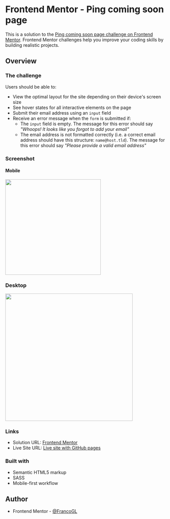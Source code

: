 # Frontend Mentor - Ping coming soon page

This is a solution to the [Ping coming soon page challenge on Frontend Mentor](https://www.frontendmentor.io/challenges/ping-single-column-coming-soon-page-5cadd051fec04111f7b848da). Frontend Mentor challenges help you improve your coding skills by building realistic projects. 

## Overview

### The challenge

Users should be able to:

- View the optimal layout for the site depending on their device's screen size
- See hover states for all interactive elements on the page
- Submit their email address using an `input` field
- Receive an error message when the `form` is submitted if:
	- The `input` field is empty. The message for this error should say *"Whoops! It looks like you forgot to add your email"*
	- The email address is not formatted correctly (i.e. a correct email address should have this structure: `name@host.tld`). The message for this error should say *"Please provide a valid email address"*

### Screenshot

#### Mobile

<img src="https://user-images.githubusercontent.com/66887467/227042034-b7fb7167-3ace-4446-9904-f7696f5611c7.png" width="300px">

### Desktop

<img src="https://user-images.githubusercontent.com/66887467/227042254-f860b5ad-a39b-4a9a-814f-4af860c95017.png" width="400px">

### Links

- Solution URL: [Frontend Mentor](#)
- Live Site URL: [Live site with GitHub pages](https://francogl.github.io/FEMC-Ping-coming-soon-page/)

### Built with

- Semantic HTML5 markup
- SASS
- Mobile-first workflow

## Author

- Frontend Mentor - [@FrancoGL](https://www.frontendmentor.io/profile/FrancoGL)
